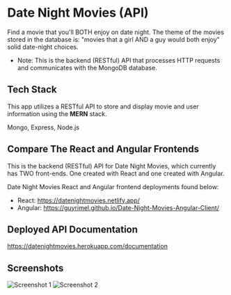 # Date Night Movies (API)
Find a movie that you'll BOTH enjoy on date night.
The theme of the movies stored in the database is: "movies that a girl AND a guy would both enjoy" solid date-night choices.

- Note: This is the backend (RESTful) API that processes HTTP requests and communicates with the MongoDB database.

## Tech Stack
This app utilizes a RESTful API to store and display movie and user information using the **MERN** stack.

Mongo, Express, Node.js

## Compare The React and Angular Frontends

This is the backend (RESTful) API for Date Night Movies, which currently has TWO front-ends. One created with React and one created with Angular.

Date Night Movies React and Angular frontend deployments found below:

  - React: https://datenightmovies.netlify.app/
  - Angular: https://guyrimel.github.io/Date-Night-Movies-Angular-Client/

## Deployed API Documentation

https://datenightmovies.herokuapp.com/documentation

## Screenshots

![Screenshot 1](docs/screenshots/screenshot00.png?raw=true)
![Screenshot 2](docs/screenshots/screenshot01.png?raw=true)